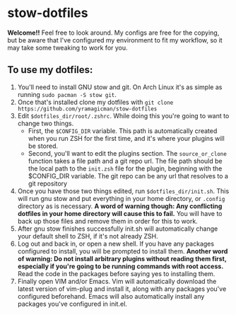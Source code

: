 # stow-dotfiles

**Welcome!!** Feel free to look around. My configs are free for the copying, but
be aware that I've configured my environment to fit my workflow, so it may
take some tweaking to work for you.

## To use my dotfiles:

1. You'll need to install GNU stow and git. On Arch Linux it's as simple as
   running `sudo pacman -S stow git`.
2. Once that's installed clone my dotfiles with `git clone
   https://github.com/yramagicman/stow-dotfiles`
3. Edit `$dotfiles_dir/root/.zshrc`. While doing this you're going to want to
   change two things.
    - First, the `$CONFIG_DIR` variable. This path is automatically created when
      you run ZSH for the first time, and it's where your plugins will be
      stored.
    - Second, you'll want to edit the plugins section. The `source_or_clone`
      function takes a file path and a git repo url. The file path should be the
      local path to the `init.zsh` file for the plugin, beginning with the
      $CONFIG_DIR variable. The git repo can be any url that resolves to a git
      repository
4. Once you have those two things edited, run `$dotfiles_dir/init.sh`. This will
   run gnu stow and put everything in your home directory, or `.config`
   directory as is necessary. **A word of warning though: Any conflicting
   dotfiles in your home directory will cause this to fail.** You will have to
   back up those files and remove them in order for this to work.
5. After gnu stow finishes successfully init.sh will automatically change your
   default shell to ZSH, if it's not already ZSH.
6. Log out and back in, or open a new shell. If you have any packages configured
   to install, you will be prompted to install them. **Another word of warning:
   Do not install arbitrary plugins without reading them first, especially if
   you're going to be running commands with root access.** Read the code in the
   packages before saying yes to installing them.
7. Finally open VIM and/or Emacs. Vim will automatically download the latest
   version of vim-plug and install it, along with any packages you've configured
   beforehand. Emacs will also automatically install any packages you've
   configured in init.el.